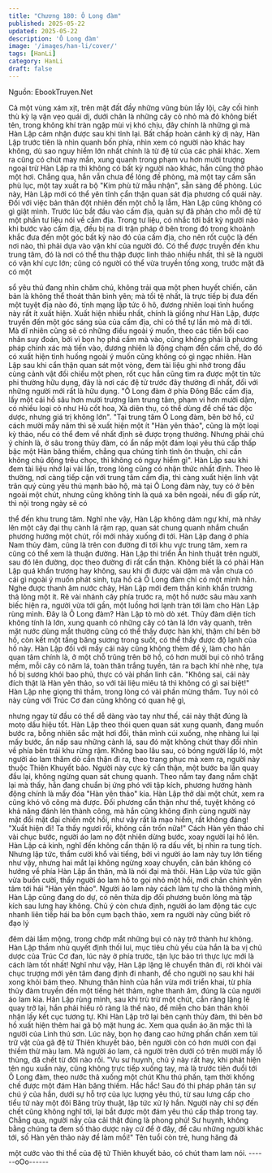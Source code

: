 ```yaml
---
title: "Chương 180: Ô Long đàm"
published: 2025-05-22
updated: 2025-05-22
description: 'Ô Long đàm'
image: '/images/han-li/cover/'
tags: [HanLi]
category: HanLi
draft: false
---
```


Nguồn: EbookTruyen.Net

Cả một vùng xám xịt, trên mặt đất đầy những vũng bùn lầy lội,
cây cối hình thù kỳ lạ vặn vẹo quái dị, dưới chân là những cây cỏ
nhỏ mà đỏ không biết tên, trong không khí tràn ngập mùi vị khó
chịu, đây chính là những gì mà Hàn Lập cảm nhận được sau khi
tỉnh lại.
Bất chấp hoàn cảnh kỳ dị này, Hàn Lập trước tiên là nhìn quanh
bốn phía, nhìn xem có người nào khác hay không, dù sao nguy
hiểm lớn nhất chính là từ đệ tử của các phái khác.
Xem ra cũng có chút may mắn, xung quanh trong phạm vu hơn
mười trượng ngoại trừ Hàn Lập ra thì không có bất kỳ người nào
khác, hắn cũng thở phào một hơi.
Chẳng qua, hắn vẫn chưa để lỏng đề phòng, mà một tay cầm sẵn
phù lục, một tay xuất ra bộ "Kim phù tử mẫu nhận", sẵn sàng đề
phòng.
Lúc này, Hàn Lập mới có thể yên tĩnh cẩn thận quan sát địa
phương cổ quái này.
Đối với việc bản thân đột nhiên đến một chỗ lạ lẫm, Hàn Lập cũng
không có gì giật mình. Trước lúc bắt đầu vào cấm địa, quản sự đã
phản cho mỗi đệ tử một phần tư liệu nói về cấm địa.
Trong tư liệu, có nhắc tới bất kỳ người nào khi bước vào cấm địa,
đều bị na di trận pháp ở bên trong đó trong khoảnh khắc đưa đến
một góc bất kỳ nào đó của cấm địa, cho nên rốt cuộc là đến nơi
nào, thì phải dựa vào vận khí của người đó.
Có thể được truyền đến khu trung tâm, đó là nơi có thể thu thập
được linh thảo nhiều nhất, thì sẽ là người có vận khí cực lớn;
cũng có người có thể vừa truyền tống xong, trước mặt đã có một

sổ yêu thú đang nhìn chăm chú, không trải qua một phen huyết
chiến, căn bản là không thể thoát thân bình yên; mà tồi tệ nhất, là
trực tiếp bị đưa đến một tuyệt địa nào đó, tính mạng lập tức ô hô,
đương nhiên loại tình huống này rất ít xuất hiện.
Xuất hiện nhiều nhất, chính là giống như Hàn Lập, được truyền
đến một góc sáng sủa của cấm địa, chỉ có thể tự lần mò mà đi tới.
Mà dĩ nhiên cũng sẽ có những điều ngoài ý muốn, theo các tiền
bối cao nhân suy đoán, bởi vì bọn họ phá cấm mà vào, cũng
không phải là phương pháp chính xác mà tiến vào, đương nhiên
là động chạm đến cấm chế, do đó có xuất hiện tình huống ngoài ý
muốn cũng không có gì ngạc nhiên.
Hàn Lập sau khi cẩn thận quan sát một vòng, đem tài liệu ghi nhớ
trong đầu cùng cảnh vật đối chiếu một phen, rốt cục hắn cũng tìm
ra được một tin tức phi thường hữu dụng, đây là nơi các đệ tử
trước đây thường đi nhất, đối với những người mới rất là hữu
dụng.
"Ô Long đàm ở phía Đông Bắc cấm địa, lấy một cái hồ sâu hơn
mười trượng làm trung tâm, phạm vi hơn mười dặm, có nhiều loại
cỏ như Hủ cốt hoa, Xà diên thụ, có thể dùng để chế tác độc dược,
nhưng giá trị không lớn".
"Tại trung tâm Ô Long đàm, bên bờ hồ, cứ cách mười mấy năm
thì sẽ xuất hiện một ít "Hàn yên thảo", cũng là một loại kỳ thảo,
nếu có thể đem về nhất định sẽ được trọng thưởng. Nhưng phải
chú ý chính là, ở sâu trong thủy đàm, có ẩn nấp một đám loại yêu
thú cấp thấp bậc một Hàn băng thiềm, chẳng qua chúng tính tình
ôn thuận, chỉ cần không chủ động trêu chọc, thì không có nguy
hiểm gì".
Hàn Lập sau khi đem tài liệu nhớ lại vài lần, trong lòng cũng có
nhận thức nhất định.
Theo lẽ thường, nơi càng tiếp cận với trung tâm cấm địa, thì càng
xuất hiện linh vật trân quý cùng yêu thú mạnh bảo hộ, mà tại Ô
Long đàm này, tuy có ở bên ngoài một chút, nhưng cũng không
tính là quá xa bên ngoài, nếu đi gấp rút, thì nội trong ngày sẽ có

thể đến khu trung tâm.
Nghĩ nhe vậy, Hàn Lập không dám ngự khí, mà nhảy lên một cây
đại thụ cành lá rậm rạp, quan sát chung quanh nhắm chuẩn
phương hướng một chút, rồi mới nhảy xuống đi tới.
Hàn Lập đang ở phía Nam thủy đàm, cũng là trên con đường đi
tới khu vực trung tâm, xem ra cũng có thể xem là thuận đường.
Hàn Lập thi triển Ẩn hình thuật trên người, sau đó lên đường, dọc
theo đường đi rất cẩn thận. Không biết là có phải Hàn Lập quá
khẩn trương hay không, sau khi đi được vài dặm mà vẫn chưa có
cái gì ngoài ý muốn phát sinh, tựa hồ cả Ô Long đàm chỉ có một
mình hắn.
Nghe được thanh âm nước chảy, Hàn Lập mới đem thần kinh
khẩn trương thả lỏng một ít.
Rẽ vài nhánh cây phía trước ra, một hồ nước sâu màu xanh biếc
hiện ra, người vừa tới gần, một luồng hơi lạnh tràn tới làm cho
Hàn Lập rùng mình.
Đây là Ô Long đàm? Hàn Lập tò mò dò xét.
Thủy đàm diện tích không tính là lớn, xung quanh có những cây
có tàn lá lớn vây quanh, trên mặt nước dùng mắt thường cũng có
thể thấy được hàn khí, thậm chí bên bờ hồ, còn kết một tầng
băng sương trong suốt, có thể thấy được độ lạnh của hồ này.
Hàn Lập đối với mấy cái này cũng không thèm để ý, làm cho hắn
quan tâm chính là, ở một chỗ trũng trên bờ hồ, có hơn mười bụi
cỏ nhỏ trắng mềm, mỗi cây có năm lá, toàn thân trắng tuyền, tản
ra bạch khí nhè nhẹ, tựa hồ bị sương khói bao phủ, thực có vài
phần linh căn.
"Không sai, cái này đích thật là Hàn yên thảo, so với tài liệu miêu
tả thì không có gì sai biệt!" Hàn Lập nhẹ giọng thì thầm, trong lòng
có vài phần mừng thầm.
Tuy nói cỏ này cùng với Trúc Cơ đan cũng không có quan hệ gì,

nhưng ngay từ đầu có thể dễ dàng vào tay như thế, cái này thật
đúng là motọ dấu hiệu tốt.
Hàn Lập theo thói quen quan sát xung quanh, đang muốn bước
ra, bỗng nhiên sắc mặt hơi đổi, thân mình cúi xuống, nhẹ nhàng
lui lại mấy bước, ẩn nấp sau những cành lá, sau đó mặt không
chút thay đổi nhìn về phía bên trái khu rừng rậm.
Không bao lâu sau, có bóng người lấp ló, một người áo lam thăm
dò cẩn thận đi ra, theo trang phục mà xem ra, người này thuộc
Thiên Khuyết bảo. Người này cực kỳ cẩn thận, một bước ba lần
quay đầu lại, không ngừng quan sát chung quanh. Theo nắm tay
đang nắm chặt lại mà thấy, hẳn đang chuẩn bị ứng phó với tập
kích, phương hướng hành động chính là mấy đóa "Hàn yên thảo"
kia.
Hàn Lập thở dài một chút, xem ra cũng khó vô công mà được.
Đối phương cẩn thận như thế, tuyệt không có khả năng đánh lén
thành công, mà hắn cũng không định cùng người này mặt đối mặt
đại chiến một hồi, như vậy rất là mạo hiểm, rất không đáng!
"Xuất hiện đi! Ta thấy ngươi rồi, không cần trốn nữa!" Cách Hàn
yên thảo chỉ vài chục bước, người áo lam nọ đột nhiên dừng
bước, xoay người lại hô lên.
Hàn Lập cả kinh, nghĩ đến không cẩn thận lộ ra dấu vết, bị nhìn ra
tung tích. Nhưng lập tức, thầm cười khổ vài tiếng, bởi vì người áo
lam này tuy lớn tiếng như vậy, nhưng hai mắt lại không ngừng
xoay chuyển, căn bản không có hướng về phía Hàn Lập ẩn thân,
mà là nói đại mà thôi.
Hàn Lập vừa tức giận vừa buồn cười, thấy người áo lam hô to gọi
nhỏ một hồi, mới chân chính yên tâm tới hái "Hàn yên thảo".
Người áo lam này cách làm tự cho là thông minh, Hàn Lập cũng
đang do dự, có nên thừa dịp đối phương buôn lỏng mà tập kích
sau lưng hay không.
Chủ ý còn chưa định, người áo lam động tác cực nhanh liên tiếp
hái ba bốn cụm bạch thảo, xem ra người này cũng biết rõ đạo lý

đêm dài lắm mộng, trong chớp mắt những bụi cỏ này trở thành
hư không.
Hàn Lập thầm nhủ quyết định thối lui, mục tiêu chủ yếu của hắn là
ba vị chủ dược của Trúc Cơ đan, lúc này ở phía trước, tận lực
bảo trì thực lực mới là cách làm tốt nhất!
Nghĩ như vậy, Hàn Lập lặng lẽ chuyển thân đi, rời khỏi vài chục
trượng mới yên tâm đang định đi nhanh, để cho người nọ sau khi
hái xong khỏi bám theo.
Nhưng thân hình của hắn vừa mới triển khai, từ phía thủy đàm
truyền đến một tiếng hét thảm, nghe thanh âm, đúng là của người
áo lam kia.
Hàn Lập rùng mình, sau khi trù trừ một chút, cắn răng lặng lẽ
quay trở lại, hắn phải hiểu rõ ràng là thế nào, để miễn cho bản
thân khỏi nhận lấy kết cục tương tự.
Khi Hàn Lập trở lại bên cạnh thủy đàm, thì bên bờ hồ xuất hiện
thêm hai gã bộ mặt hung ác. Xem qua quần áo ăn mặc thì là
người của Linh thú sơn.
Lúc này, bọn họ đang cao hứng phấn chấn xem túi trữ vật của gã
đệ tử Thiên khuyết bảo, bên người còn có hơn mười con đại
thiềm thừ màu lam. Mà người áo lam, cả người trên dưới có trên
mười mấy lỗ thủng, đã chết từ đời nào rồi.
"Vu sư huynh, chủ ý này rất hay, khi phát hiện tên ngu xuẩn này,
cũng không trực tiếp xuống tay, mà là trước tiên đuổi tới Ô Long
đàm, theo nước thả xuống một chút Khu thú phấn, tạm thời khống
chế được một đám Hàn băng thiềm. Hắc hắc! Sau đó thi pháp
phân tán sự chú ý của hắn, dưới sự hỗ trợ của lực lượng yêu thú,
từ sau lưng cấp cho tiểu tử này một đôi Băng trùy thuật, lập tức
xử lý hắn. Người này chỉ sợ đến chết cũng không nghĩ tới, lại bắt
được một đám yêu thú cấp thấp trong tay. Chẳng qua, người nầy
của cải thật đúng là phong phú! Sư huynh, không bằng chúng ta
đem số thảo dược này cứ để ở đây, để câu những người khác tới,
số Hàn yên thảo này để làm mồi!" Tên tuổi còn trẻ, hung hăng đá

một cước vào thi thể của đệ tử Thiên khuyết bảo, có chút tham
lam nói.
------oOo------
